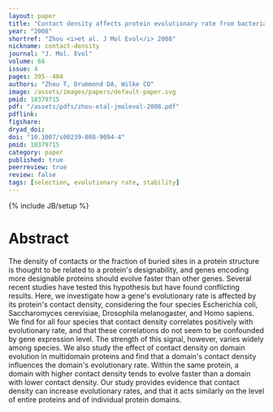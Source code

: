 ```yaml
---
layout: paper
title: "Contact density affects protein evolutionary rate from bacteria to animals"
year: "2008"
shortref: "Zhou <i>et al. J Mol Evol</i> 2008"
nickname: contact-density
journal: "J. Mol. Evol"
volume: 66
issue: 4
pages: 395--404
authors: "Zhou T, Drummond DA, Wilke CO"
image: /assets/images/papers/default-paper.svg
pmid: 18379715
pdf: "/assets/pdfs/zhou-etal-jmolevol-2008.pdf"
pdflink:
figshare: 
dryad_doi: 
doi: "10.1007/s00239-008-9094-4"
pmid: 18379715
category: paper
published: true
peerreview: true
review: false
tags: [selection, evolutionary rate, stability]
---
```

{% include JB/setup %}

# Abstract

The density of contacts or the fraction of buried sites in a protein structure is thought to be related to a protein's designability, and genes encoding more designable proteins should evolve faster than other genes. Several recent studies have tested this hypothesis but have found conflicting results. Here, we investigate how a gene's evolutionary rate is affected by its protein's contact density, considering the four species Escherichia coli, Saccharomyces cerevisiae, Drosophila melanogaster, and Homo sapiens. We find for all four species that contact density correlates positively with evolutionary rate, and that these correlations do not seem to be confounded by gene expression level. The strength of this signal, however, varies widely among species. We also study the effect of contact density on domain evolution in multidomain proteins and find that a domain's contact density influences the domain's evolutionary rate. Within the same protein, a domain with higher contact density tends to evolve faster than a domain with lower contact density. Our study provides evidence that contact density can increase evolutionary rates, and that it acts similarly on the level of entire proteins and of individual protein domains.